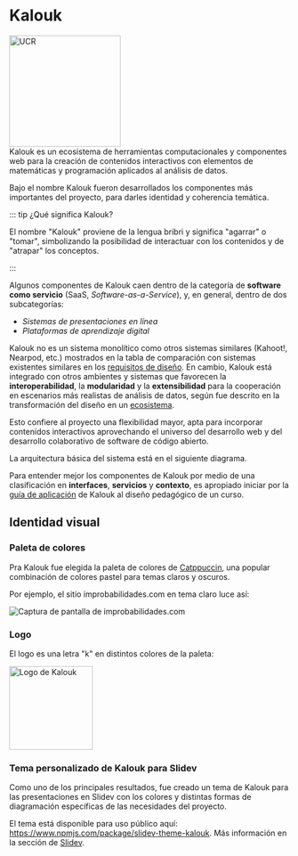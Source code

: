 # Kalouk

<img src="/K.svg" alt="UCR" width="200px" class="block mx-auto" />

<div class="text-xl">
Kalouk es un ecosistema de herramientas computacionales y componentes web para la creación de contenidos interactivos con elementos de matemáticas y programación aplicados al análisis de datos.
</div>

Bajo el nombre Kalouk fueron desarrollados los componentes más importantes del proyecto, para darles identidad y coherencia temática.

::: tip ¿Qué significa Kalouk?

El nombre "Kalouk" proviene de la lengua bribri y significa "agarrar" o "tomar", simbolizando la posibilidad de interactuar con los contenidos y de "atrapar" los conceptos.

:::

Algunos componentes de Kalouk caen dentro de la categoría de **software como servicio** (SaaS, _Software-as-a-Service_), y, en general, dentro de dos subcategorías:

- _Sistemas de presentaciones en línea_
- _Plataformas de aprendizaje digital_

Kalouk no es un sistema monolítico como otros sistemas similares (Kahoot!, Nearpod, etc.) mostrados en la tabla de comparación con sistemas existentes similares en los [requisitos de diseño](../diseno/requisitos). En cambio, Kalouk está integrado con otros ambientes y sistemas que favorecen la **interoperabilidad**, la **modularidad** y la **extensibilidad** para la cooperación en escenarios más realistas de análisis de datos, según fue descrito en la transformación del diseño en un [ecosistema](/diseno/ecosistema.md).

Esto confiere al proyecto una flexibilidad mayor, apta para incorporar contenidos interactivos aprovechando el universo del desarrollo web y del desarrollo colaborativo de software de código abierto.

La arquitectura básica del sistema está en el siguiente diagrama.

<!-- prettier-ignore -->
<Mermaid :code="`
flowchart TD
    subgraph Backend [Procesamiento de datos]
        WEB[Kalouk WEB]
        MCP[Kalouk MCP]
    end
    subgraph Frontend [Interacción con usuarios]
        CLI[Kalouk CLI]
        JS[Kalouk JS]
        PY[Kalouk PY]
        XYZ[Kalouk XYZ]
        PYX[Kalouk PyX]
        IMP[improbabilidades]
    end
    Backend <--> Frontend
    JS <--> XYZ
    JS <--> IMP
    PY <--> PYX
`" />

Para entender mejor los componentes de Kalouk por medio de una clasificación en **interfaces**, **servicios** y **contexto**, es apropiado iniciar por la [guía de aplicación](/resultados/guia.md) de Kalouk al diseño pedagógico de un curso.

## Identidad visual

### Paleta de colores

Pra Kalouk fue elegida la paleta de colores de [Catppuccin](https://catppuccin.com/), una popular combinación de colores pastel para temas claros y oscuros.

Por ejemplo, el sitio improbabilidades.com en tema claro luce así:

![Captura de pantalla de improbabilidades.com](/improbabilidades.png)

### Logo

El logo es una letra "k" en distintos colores de la paleta:

<img src="/K_icon.png" alt="Logo de Kalouk" width="150" />

### Tema personalizado de Kalouk para Slidev

Como uno de los principales resultados, fue creado un tema de Kalouk para las presentaciones en Slidev con los colores y distintas formas de diagramación específicas de las necesidades del proyecto.

El tema está disponible para uso público aquí: https://www.npmjs.com/package/slidev-theme-kalouk. Más información en la sección de [Slidev](/resultados/interfaces/slidev.md).
